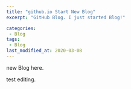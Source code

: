 ```yaml
---
title: "github.io Start New Blog"
excerpt: "GitHub Blog. I just started Blog!"

categories:
 - Blog
tags:
 - Blog
last_modified_at: 2020-03-08
---
```


new Blog here.

test editing.
